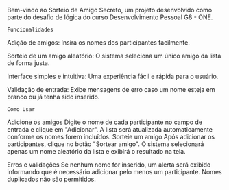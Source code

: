 Bem-vindo ao Sorteio de Amigo Secreto, um projeto desenvolvido como parte do desafio de lógica do curso Desenvolvimento Pessoal G8 - ONE.

    Funcionalidades
Adição de amigos: Insira os nomes dos participantes facilmente.

Sorteio de um amigo aleatório: O sistema seleciona um único amigo da lista de forma justa.

Interface simples e intuitiva: Uma experiência fácil e rápida para o usuário.

Validação de entrada: Exibe mensagens de erro caso um nome esteja em branco ou já tenha sido inserido.

    Como Usar
Adicione os amigos 
Digite o nome de cada participante no campo de entrada e clique em "Adicionar".
A lista será atualizada automaticamente conforme os nomes forem incluídos.
Sorteie um amigo 
Após adicionar os participantes, clique no botão "Sortear amigo".
O sistema selecionará apenas um nome aleatório da lista e exibirá o resultado na tela.

Erros e validações 
Se nenhum nome for inserido, um alerta será exibido informando que é necessário adicionar pelo menos um participante.
Nomes duplicados não são permitidos.
